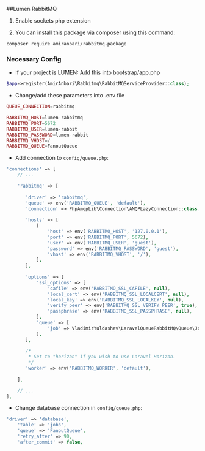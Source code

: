 ##Lumen RabbitMQ

1) Enable sockets php extension


2) You can install this package via composer using this command:

```
composer require amiranbari/rabbitmq-package
```

### Necessary Config

- If your project is LUMEN: Add this into bootstrap/app.php

```php
$app->register(AmirAnbari\Rabbitmq\RabbitMQServiceProvider::class);
```

- Change/add these parameters into .env file
```php
QUEUE_CONNECTION=rabbitmq 

RABBITMQ_HOST=lumen-rabbitmq 
RABBITMQ_PORT=5672 
RABBITMQ_USER=lumen-rabbit
RABBITMQ_PASSWORD=lumen-rabbit
RABBITMQ_VHOST=/
RABBITMQ_QUEUE=FanoutQueue
```

- Add connection to `config/queue.php`:
```php
'connections' => [
    // ...

    'rabbitmq' => [
    
       'driver' => 'rabbitmq',
       'queue' => env('RABBITMQ_QUEUE', 'default'),
       'connection' => PhpAmqpLib\Connection\AMQPLazyConnection::class,
   
       'hosts' => [
           [
               'host' => env('RABBITMQ_HOST', '127.0.0.1'),
               'port' => env('RABBITMQ_PORT', 5672),
               'user' => env('RABBITMQ_USER', 'guest'),
               'password' => env('RABBITMQ_PASSWORD', 'guest'),
               'vhost' => env('RABBITMQ_VHOST', '/'),
           ],
       ],
   
       'options' => [
           'ssl_options' => [
               'cafile' => env('RABBITMQ_SSL_CAFILE', null),
               'local_cert' => env('RABBITMQ_SSL_LOCALCERT', null),
               'local_key' => env('RABBITMQ_SSL_LOCALKEY', null),
               'verify_peer' => env('RABBITMQ_SSL_VERIFY_PEER', true),
               'passphrase' => env('RABBITMQ_SSL_PASSPHRASE', null),
           ],
           'queue' => [
               'job' => VladimirYuldashev\LaravelQueueRabbitMQ\Queue\Jobs\RabbitMQJob::class,
           ],
       ],
   
       /*
        * Set to "horizon" if you wish to use Laravel Horizon.
        */
       'worker' => env('RABBITMQ_WORKER', 'default'),
        
    ],

    // ...    
],
```

- Change database connection in `config/queue.php`:

```php
'driver' => 'database',
    'table' => 'jobs',
    'queue' => 'FanoutQueue',
    'retry_after' => 90,
    'after_commit' => false,
```

